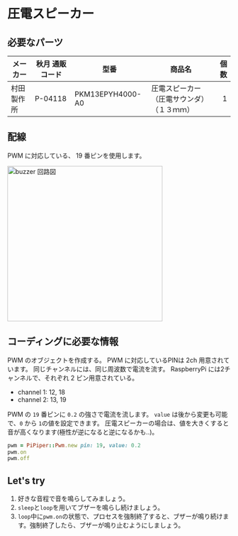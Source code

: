 # 圧電スピーカー

## 必要なパーツ

| メーカー | 秋月 通販コード | 型番 | 商品名 | 個数 |
|--|--|--|--|--:|
| 村田製作所 | P-04118 | PKM13EPYH4000-A0 | 圧電スピーカー（圧電サウンダ）（１３ｍｍ） | 1 |

## 配線

PWM に対応している、 19 番ピンを使用します。

<img src='https://raw.githubusercontent.com/libertyfish-co/ruby-hw/master/images/buzzer.png' alt='buzzer 回路図' width="350" />

## コーディングに必要な情報

PWM のオブジェクトを作成する。
PWM に対応しているPINは 2ch 用意されています。
同じチャンネルには、同じ周波数で電流を流す。 RaspberryPi には2チャンネルで、それぞれ 2 ピン用意されている。

* channel 1: 12, 18
* channel 2: 13, 19

PWM の `19` 番ピンに `0.2` の強さで電流を流します。
`value` は後から変更も可能で、`0` から `1`の値を設定できます。
圧電スピーカーの場合は、値を大きくすると音が高くなります(極性が逆になると逆になるかも..)。

```ruby
pwm = PiPiper::Pwm.new pin: 19, value: 0.2
pwm.on
pwm.off
```

## Let's try

1. 好きな音程で音を鳴らしてみましょう。
1. `sleep`と`loop`を用いてブザーを鳴らし続けましょう。
1. `loop`中に`pwm.on`の状態で、プロセスを強制終了すると、ブザーが鳴り続けます。強制終了したら、ブザーが鳴り止むようにしましょう。
